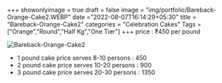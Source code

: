 +++
showonlyimage = true
draft = false
image = "img/portfolio/Bareback-Orange-Cake2.WEBP"
date ="2022-08-07T16:14:29+05:30"
title = "Bareback-Orange-Cake2"
categories = "Celebration Cakes"
Tags = ["Orange","Round","Half Kg","One Tier"]
+++
price : ₹450 per pound
<!--more-->
![Bareback-Orange-Cake2](/img/portfolio/Bareback-Orange-Cake2.WEBP)
* 1 pound cake price serves 8-10 persons : 450
* 2 pound cake price serves 10-20 persons : 900
* 3 pound cake price serves 20-30 persons : 1350
